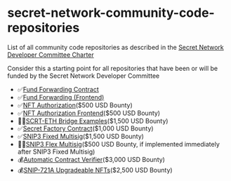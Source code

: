 # secret-network-community-code-repositories
List of all community code repositories as described in the [Secret Network Developer Committee Charter ](https://docs.google.com/document/d/1yJOpIaCm_hjQ4BZYZm1_dZThJkNdZMnZrq7GLUbcAHA/edit#)

Consider this a starting point for all repositories that have been or will be funded by the Secret Network Developer Committee

* ✅[Fund Forwarding Contract](https://github.com/luminaryphi/fund-forwarding)
* ✅[Fund Forwarding (Frontend)](https://github.com/zorostang/fund-forwarding-frontend)
* ✅[NFT Authorization](https://github.com/zorostang/nft-authorization)($500 USD Bounty)
* ✅[NFT Authorization Frontend](https://github.com/zorostang/nft-authorization-front-end)($500 USD Bounty)
* 🧑‍💻[SCRT-ETH Bridge Examples](https://github.com/zorostang/scrt-eth-bridge-examples)($1,500 USD Bounty)
* ✅[Secret Factory Contract](https://github.com/zorostang/secret-factory-contract)($1,000 USD Bounty)
* ✅[SNIP3 Fixed Multisig](https://github.com/zorostang/snip3-fixed-multisig)($1,500 USD Bounty)
* 🧑‍💻[SNIP3 Flex Multisig](https://github.com/zorostang/snip3-flex-multisig)($500 USD Bounty, if implemented immediately after SNIP3 Fixed Multisig)
* 💰[Automatic Contract Verifier](https://github.com/zorostang/secret-contract-verifier)($3,000 USD Bounty)
* 💰[SNIP-721A Upgradeable NFTs](https://github.com/zorostang/secret-upgradable-nfts)($2,500 USD Bounty)
